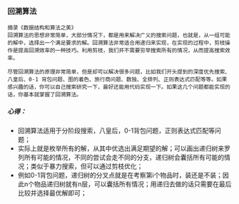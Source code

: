 ### 回溯算法


```
摘录《数据结构和算法之美》
回溯算法的思想非常简单，大部分情况下，都是用来解决广义的搜索问题，也就是，从一组可能的解中，选择出一个满足要求的解。回溯算法非常适合用递归来实现，在实现的过程中，剪枝操作是提高回溯效率的一种技巧。利用剪枝，我们并不需要穷举搜索所有的情况，从而提高搜索效率。

尽管回溯算法的原理非常简单，但是却可以解决很多问题，比如我们开头提到的深度优先搜索、八皇后、0-1 背包问题、图的着色、旅行商问题、数独、全排列、正则表达式匹配等等。如果感兴趣的话，你可以自己搜索研究一下，最好还能用代码实现一下。如果这几个问题都能实现的话，你基本就掌握了回溯算法。

```

##### 心得：
* 回溯算法适用于分阶段搜索，八皇后，0-1背包问题，正则表达式匹配等问题；
* 实际上就是枚举所有的解，从其中优选出满足期望的解；可以画出递归树来罗列所有可能的情况，不同的尝试会走不同的分支，递归树会囊括所有可能的情况；类似于暴力搜索，但可以通过剪枝优化；
* 例如0-1背包问题，递归树的分叉点就是在考察第i个物品时，装还是不装；因此n个物品递归树就有n层，可以囊括所有情况；用递归去做的话只需要在最后比较并选择最优解即可；

